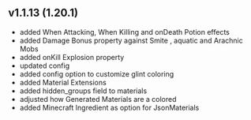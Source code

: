 ## v1.1.13 (1.20.1)
- added When Attacking, When Killing and onDeath Potion effects
- added Damage Bonus property against Smite , aquatic and Arachnic Mobs
- added onKill Explosion property
- updated config
- added config option to customize glint coloring
- added Material Extensions
- added hidden_groups field to materials
- adjusted how Generated Materials are a colored
- added Minecraft Ingredient as option for JsonMaterials